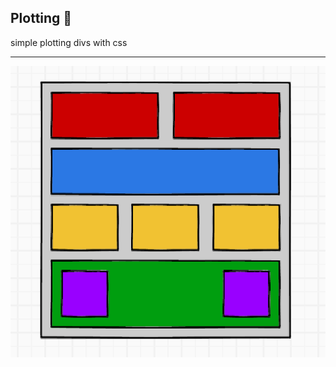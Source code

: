 ## Plotting 🎈

simple plotting divs with css

---

![](https://raw.githubusercontent.com/jupiterorbita/plotting-colors/master/plot_blocks.png)